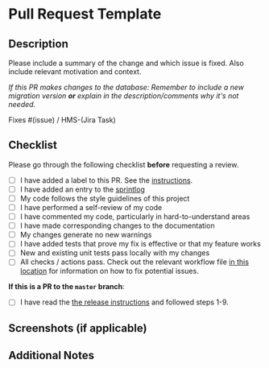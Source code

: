 # Pull Request Template

## Description

Please include a summary of the change and which issue is fixed. Also include relevant motivation and context.

_If this PR makes changes to the database: Remember to include a new migration version **or** explain in the description/comments why it's not needed._

Fixes #(issue) / HMS-(Jira Task)

## Checklist

Please go through the following checklist **before** requesting a review.

- [ ] I have added a label to this PR. See the [instructions](../docs/procedures/labeling_a_pull_request.md).
- [ ] I have added an entry to the [sprintlog](../SPRINTLOG.md) <!-- Add a row at the bottom of the SPRINTLOG.md file (not needed if PR contains only tests). Follow the format of previous rows. If the PR is the first in a new sprint, add a new sprint header row (follow the format of previous sprints). -->
- [ ] My code follows the style guidelines of this project
- [ ] I have performed a self-review of my code
- [ ] I have commented my code, particularly in hard-to-understand areas
- [ ] I have made corresponding changes to the documentation
- [ ] My changes generate no new warnings
- [ ] I have added tests that prove my fix is effective or that my feature works
- [ ] New and existing unit tests pass locally with my changes
- [ ] All checks / actions pass. Check out the relevant workflow file [in this location](./workflows/) for information on how to fix potential issues.

**If this is a PR to the `master` branch**:

- [ ] I have read the [the release instructions](../docs/procedures/new_release.md) and followed steps 1-9. <!-- Should be checked if the "PR to `master` branch" box is checked AND the specified steps in the release instructions have been followed. -->

## Screenshots (if applicable)

## Additional Notes
